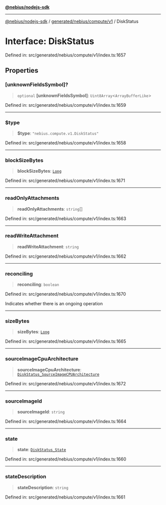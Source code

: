 [**@nebius/nodejs-sdk**](../../../../../README.md)

---

[@nebius/nodejs-sdk](../../../../../README.md) / [generated/nebius/compute/v1](../README.md) / DiskStatus

# Interface: DiskStatus

Defined in: src/generated/nebius/compute/v1/index.ts:1657

## Properties

### \[unknownFieldsSymbol\]?

> `optional` **\[unknownFieldsSymbol\]**: `Uint8Array`\<`ArrayBufferLike`\>

Defined in: src/generated/nebius/compute/v1/index.ts:1659

---

### $type

> **$type**: `"nebius.compute.v1.DiskStatus"`

Defined in: src/generated/nebius/compute/v1/index.ts:1658

---

### blockSizeBytes

> **blockSizeBytes**: [`Long`](../../../../../runtime/protos/core/classes/Long.md)

Defined in: src/generated/nebius/compute/v1/index.ts:1671

---

### readOnlyAttachments

> **readOnlyAttachments**: `string`[]

Defined in: src/generated/nebius/compute/v1/index.ts:1663

---

### readWriteAttachment

> **readWriteAttachment**: `string`

Defined in: src/generated/nebius/compute/v1/index.ts:1662

---

### reconciling

> **reconciling**: `boolean`

Defined in: src/generated/nebius/compute/v1/index.ts:1670

Indicates whether there is an ongoing operation

---

### sizeBytes

> **sizeBytes**: [`Long`](../../../../../runtime/protos/core/classes/Long.md)

Defined in: src/generated/nebius/compute/v1/index.ts:1665

---

### sourceImageCpuArchitecture

> **sourceImageCpuArchitecture**: [`DiskStatus_SourceImageCPUArchitecture`](../type-aliases/DiskStatus_SourceImageCPUArchitecture.md)

Defined in: src/generated/nebius/compute/v1/index.ts:1672

---

### sourceImageId

> **sourceImageId**: `string`

Defined in: src/generated/nebius/compute/v1/index.ts:1664

---

### state

> **state**: [`DiskStatus_State`](../type-aliases/DiskStatus_State.md)

Defined in: src/generated/nebius/compute/v1/index.ts:1660

---

### stateDescription

> **stateDescription**: `string`

Defined in: src/generated/nebius/compute/v1/index.ts:1661
